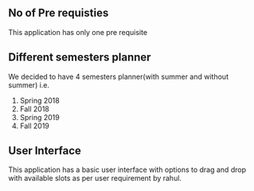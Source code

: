 ## No of Pre requisties 
This application has only one pre requisite 

## Different semesters planner 
We decided to have 4 semesters planner(with summer and without summer) i.e. 

1. Spring 2018
2. Fall 2018
3. Spring 2019 
4. Fall 2019 

## User Interface 
This application has a basic user interface with options to drag and drop with available slots as per user requirement by rahul.